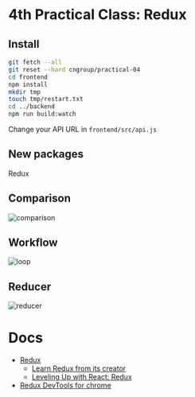 # 4th Practical Class: Redux

## Install

```bash
git fetch --all
git reset --hard cngroup/practical-04
cd frontend
npm install
mkdir tmp
touch tmp/restart.txt
cd ../backend
npm run build:watch
```

Change your API URL in `frontend/src/api.js`

## New packages

Redux

## Comparison

![comparison](https://cdn.css-tricks.com/wp-content/uploads/2016/03/redux-article-3-03.svg)

## Workflow

![loop](http://www.theodo.fr/uploads/blog//2016/03/ui_workflow.png)

## Reducer

![reducer](http://blog.krawaller.se/img/redux-reducer.png)

# Docs

- [Redux](http://redux.js.org/)
  - [Learn Redux from its creator](https://egghead.io/courses/getting-started-with-redux)
  - [Leveling Up with React: Redux](https://css-tricks.com/learning-react-redux/)
- [Redux DevTools for chrome](https://chrome.google.com/webstore/detail/redux-devtools/lmhkpmbekcpmknklioeibfkpmmfibljd)
